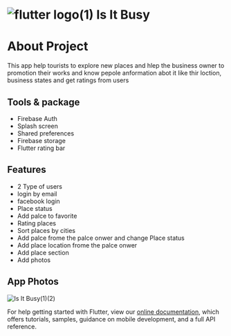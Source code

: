 # ![flutter logo(1)](https://user-images.githubusercontent.com/100343047/192093208-59b423e0-0afb-4895-a7d5-97b2a4638f92.png) Is It Busy

# About Project

This  app help tourists to explore new places and hlep the business owner to promotion their works and know pepole anformation abot it like thir loction, business states and get ratings from users

## Tools & package
- Firebase Auth
- Splash screen
- Shared preferences
- Firebase storage
- Flutter rating bar

## Features
- 2 Type of users
- login by email
- facebook login
- Place status
- Add palce to favorite
- Rating places
- Sort places by cities
- Add palce frome the palce onwer and change Place status
- Add place location frome the palce onwer
- Add place section
- Add photos 


## App Photos

![Is It Busy(1)(2)](https://user-images.githubusercontent.com/100343047/198030786-53c8fa0b-9c72-4d5a-923f-fec1c4411d69.png)

For help getting started with Flutter, view our
[online documentation](https://flutter.dev/docs), which offers tutorials,
samples, guidance on mobile development, and a full API reference.
